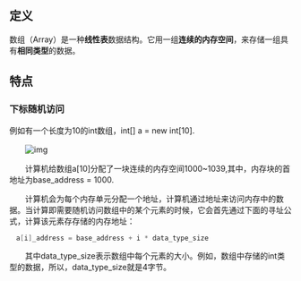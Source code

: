 ## 定义

数组（Array）是一种**线性表**数据结构。它用一组**连续的内存空间**，来存储一组具有**相同类型**的数据。

## 特点

### 下标随机访问

例如有一个长度为10的int数组，int[] a = new int[10].

　　![img](https://img.yluchao.cn/typora/125d9dd1ce8f9b2fefb70a2ae9278072.png)

　　计算机给数组a[10]分配了一块连续的内存空间1000~1039,其中，内存块的首地址为base_address = 1000.

　　计算机会为每个内存单元分配一个地址，计算机通过地址来访问内存中的数据。当计算即需要随机访问数组中的某个元素的时候，它会首先通过下面的寻址公式，计算该元素存存储的内存地址：

```c
　a[i]_address = base_address + i * data_type_size
```

　　其中data_type_size表示数组中每个元素的大小。例如，数组中存储的int类型的数据，所以，data_type_size就是4字节。